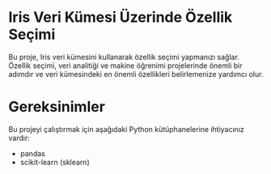 <h1>Iris Veri Kümesi Üzerinde Özellik Seçimi</h1>

Bu proje, Iris veri kümesini kullanarak özellik seçimi yapmanızı sağlar. Özellik seçimi, veri analitiği ve makine öğrenimi projelerinde önemli bir adımdır ve veri kümesindeki en önemli özellikleri belirlemenize yardımcı olur.

<h1>Gereksinimler</h1>
Bu projeyi çalıştırmak için aşağıdaki Python kütüphanelerine ihtiyacınız vardır:

<ul>
  <li>pandas </li>
  <li>scikit-learn (sklearn) </li>
</ul>
